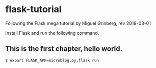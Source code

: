 # flask-tutorial
Following the Flask mega tutorial by Miguel Grinberg, rev 2018-03-01

Install Flask and run the following command. 

## This is the first chapter, hello world. 

``
$ export FLASK_APP=microblog.py;flask run
``
